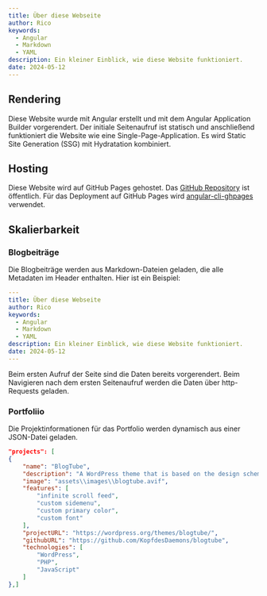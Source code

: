 ```yaml
---
title: Über diese Webseite
author: Rico
keywords:
  - Angular
  - Markdown
  - YAML
description: Ein kleiner Einblick, wie diese Website funktioniert.
date: 2024-05-12
---
```


## Rendering

Diese Website wurde mit Angular erstellt und mit dem Angular Application Builder vorgerendert.
Der initiale Seitenaufruf ist statisch und anschließend funktioniert die Website wie eine Single-Page-Application.
Es wird Static Site Generation (SSG) mit Hydratation kombiniert.

## Hosting

Diese Website wird auf GitHub Pages gehostet.
Das [GitHub Repository](https://github.com/KopfdesDaemons/ricoswebsite.com) ist öffentlich.
Für das Deployment auf GitHub Pages wird [angular-cli-ghpages](https://github.com/angular-schule/angular-cli-ghpages) verwendet.

## Skalierbarkeit

### Blogbeiträge

Die Blogbeiträge werden aus Markdown-Dateien geladen, die alle Metadaten im Header enthalten. Hier ist ein Beispiel:

```yaml
---
title: Über diese Webseite
author: Rico
keywords:
  - Angular
  - Markdown
  - YAML
description: Ein kleiner Einblick, wie diese Website funktioniert.
date: 2024-05-12
---
```

Beim ersten Aufruf der Seite sind die Daten bereits vorgerendert. Beim Navigieren nach dem ersten Seitenaufruf werden die Daten über http-Requests geladen.

### Portfoliio

Die Projektinformationen für das Portfolio werden dynamisch aus einer JSON-Datei geladen.

```json
"projects": [
{
    "name": "BlogTube",
    "description": "A WordPress theme that is based on the design scheme of YouTube",
    "image": "assets\\images\\blogtube.avif",
    "features": [
        "infinite scroll feed",
        "custom sidemenu",
        "custom primary color",
        "custom font"
    ],
    "projectURL": "https://wordpress.org/themes/blogtube/",
    "githubURL": "https://github.com/KopfdesDaemons/blogtube",
    "technologies": [
        "WordPress",
        "PHP",
        "JavaScript"
    ]
},]
```
